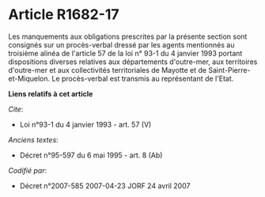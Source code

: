 # Article R1682-17

Les manquements aux obligations prescrites par la présente section sont consignés sur un procès-verbal dressé par les agents
mentionnés au troisième alinéa de l'article 57 de la loi n° 93-1 du 4 janvier 1993 portant dispositions diverses relatives
aux départements d'outre-mer, aux territoires d'outre-mer et aux collectivités territoriales de Mayotte et de Saint-Pierre-
et-Miquelon. Le procès-verbal est transmis au représentant de l'Etat.

**Liens relatifs à cet article**

_Cite_:

  - Loi n°93-1 du 4 janvier 1993 - art. 57 (V)

_Anciens textes_:

  - Décret n°95-597 du 6 mai 1995 - art. 8 (Ab)

_Codifié par_:

  - Décret n°2007-585 2007-04-23 JORF 24 avril 2007
